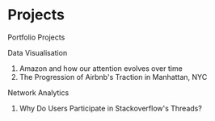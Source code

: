 # Projects
Portfolio Projects

Data Visualisation
1. Amazon and how our attention evolves over time
2. The Progression of Airbnb's Traction in Manhattan, NYC

Network Analytics
1. Why Do Users Participate in Stackoverflow's Threads?
